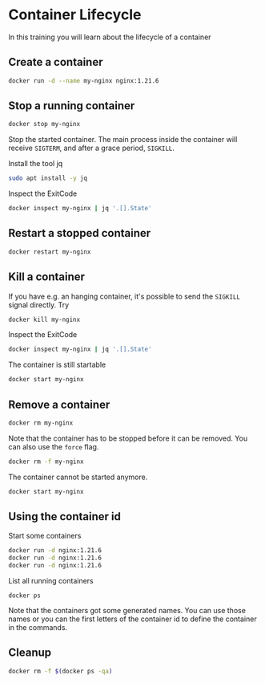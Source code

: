 # Container Lifecycle

In this training you will learn about the lifecycle of a container

## Create a container

```bash
docker run -d --name my-nginx nginx:1.21.6
```

## Stop a running container

```bash
docker stop my-nginx
```

Stop the started container. The main process inside the container will receive `SIGTERM`, and after a grace period, `SIGKILL`.

Install the tool jq

```bash
sudo apt install -y jq
```

Inspect the ExitCode

```bash
docker inspect my-nginx | jq '.[].State'
```

## Restart a stopped container

```bash
docker restart my-nginx
```

## Kill a container

If you have e.g. an hanging container, it's possible to send the `SIGKILL` signal directly. Try

```bash
docker kill my-nginx
```

Inspect the ExitCode

```bash
docker inspect my-nginx | jq '.[].State'
```

The container is still startable

```bash
docker start my-nginx
```

## Remove a container

```bash
docker rm my-nginx
```

Note that the container has to be stopped before it can be removed. You can also use the `force` flag.

```bash
docker rm -f my-nginx
```

The container cannot be started anymore.

```bash
docker start my-nginx
```

## Using the container id

Start some containers

```bash
docker run -d nginx:1.21.6
docker run -d nginx:1.21.6
docker run -d nginx:1.21.6
```

List all running containers

```
docker ps
```

Note that the containers got some generated names. You can use those names or you can the first letters of the container id to define the container in the commands.

## Cleanup

```bash
docker rm -f $(docker ps -qa)
```
